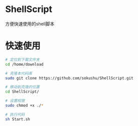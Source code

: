 # ShellScript
 方便快速使用的shell脚本

# 快速使用

```bash
# 定位到下载文件夹
cd /home/download
```

```bash
# 克隆本代码库
sudo git clone https://github.com/sokushu/ShellScript.git
```

```bash
# 移动到克隆的位置
cd ShellScript/
```

```bash
# 设置权限
sudo chmod +x ./*
```

```bash
# 执行代码
sh Start.sh
```







